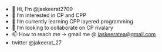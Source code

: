 - 👋 Hi, I’m @jaskeerat2709
- 👀 I’m interested in CP and CPP
- 🌱 I’m currently learning CPP layered programming
- 💞️ I’m looking to collaborate on CP rivalary
- 📫 How to reach me -> gmail me @ jaskeeratea@gmail.com
- twitter @jakeerat_27

<!---
jaskeerat2709/jaskeerat2709 is a ✨ special ✨ repository because its `README.md` (this file) appears on your GitHub profile.
You can click the Preview link to take a look at your changes.
--->
